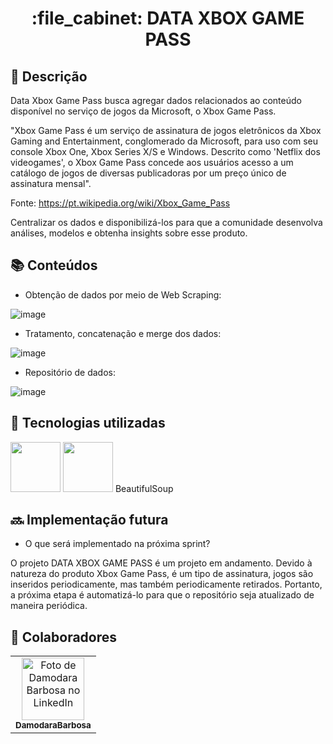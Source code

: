 <h1 align="center">:file_cabinet: DATA XBOX GAME PASS</h1>

## :memo: Descrição
Data Xbox Game Pass busca agregar dados relacionados ao conteúdo disponível no serviço de jogos da Microsoft, o Xbox Game Pass. 

"Xbox Game Pass é um serviço de assinatura de jogos eletrônicos da Xbox Gaming and Entertainment, conglomerado da Microsoft, para uso com seu console Xbox One, Xbox Series X/S e Windows. Descrito como 'Netflix dos videogames', o Xbox Game Pass concede aos usuários acesso a um catálogo de jogos de diversas publicadoras por um preço único de assinatura mensal". 

Fonte: https://pt.wikipedia.org/wiki/Xbox_Game_Pass


Centralizar os dados e disponibilizá-los para que a comunidade desenvolva análises, modelos e obtenha insights sobre esse produto.


## :books: Conteúdos
* Obtenção de dados por meio de Web Scraping:

![image](https://user-images.githubusercontent.com/107199898/200932946-cf1bd353-96bf-4fa4-9f51-a2580943c80e.png)

* Tratamento, concatenação e merge dos dados:

![image](https://user-images.githubusercontent.com/107199898/200933459-41ce57a2-e676-4478-9d6e-bbf6624a59a1.png)

* Repositório de dados:

![image](https://user-images.githubusercontent.com/107199898/200933761-93977758-18c7-4baa-b792-77e7c6f2e0ce.png)


## :wrench: Tecnologias utilizadas
<img src="https://cdn.jsdelivr.net/gh/devicons/devicon/icons/python/python-original-wordmark.svg" width= 80 height= 80/>
<img src="https://cdn.jsdelivr.net/gh/devicons/devicon/icons/pandas/pandas-original-wordmark.svg" width= 80 height= 80/>
BeautifulSoup

## :soon: Implementação futura
* O que será implementado na próxima sprint?

O projeto DATA XBOX GAME PASS é um projeto em andamento. Devido à natureza do produto Xbox Game Pass, é um tipo de assinatura, jogos são inseridos periodicamente, mas também periodicamente retirados. Portanto, a próxima etapa é automatizá-lo para que o repositório seja atualizado de maneira periódica.

## :handshake: Colaboradores
<table>
  <tr>
    <td align="center">
      <a href="http://github.com/DamodaraBarbosa/">
        <img src="https://media-exp1.licdn.com/dms/image/C4D03AQGUnO9xJVwTvQ/profile-displayphoto-shrink_200_200/0/1656949644967?e=1673481600&v=beta&t=Mrdf7RKfzMnLU-YQixULl3cpbpjxDdJzzw37RVL9Qes" width="100px;" alt="Foto de Damodara Barbosa no LinkedIn"/><br>
        <sub>
          <b>DamodaraBarbosa</b>
        </sub>
      </a>
